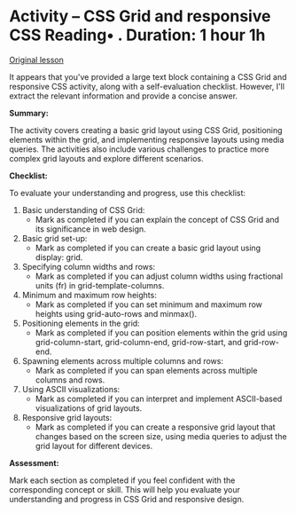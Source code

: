 # Activity – CSS Grid and responsive CSS Reading• . Duration: 1 hour 1h

[Original lesson](https://www.coursera.org/learn/uol-web-development/supplement/IZb5s/activity-css-grid-and-responsive-css)

It appears that you've provided a large text block containing a CSS Grid and responsive CSS activity, along with a self-evaluation checklist. However, I'll extract the relevant information and provide a concise answer.

**Summary:**

The activity covers creating a basic grid layout using CSS Grid, positioning elements within the grid, and implementing responsive layouts using media queries. The activities also include various challenges to practice more complex grid layouts and explore different scenarios.

**Checklist:**

To evaluate your understanding and progress, use this checklist:

1. Basic understanding of CSS Grid: 
	* Mark as completed if you can explain the concept of CSS Grid and its significance in web design.
2. Basic grid set-up: 
	* Mark as completed if you can create a basic grid layout using display: grid.
3. Specifying column widths and rows: 
	* Mark as completed if you can adjust column widths using fractional units (fr) in grid-template-columns.
4. Minimum and maximum row heights: 
	* Mark as completed if you can set minimum and maximum row heights using grid-auto-rows and minmax().
5. Positioning elements in the grid: 
	* Mark as completed if you can position elements within the grid using grid-column-start, grid-column-end, grid-row-start, and grid-row-end.
6. Spawning elements across multiple columns and rows: 
	* Mark as completed if you can span elements across multiple columns and rows.
7. Using ASCII visualizations: 
	* Mark as completed if you can interpret and implement ASCII-based visualizations of grid layouts.
8. Responsive grid layouts: 
	* Mark as completed if you can create a responsive grid layout that changes based on the screen size, using media queries to adjust the grid layout for different devices.

**Assessment:**

Mark each section as completed if you feel confident with the corresponding concept or skill. This will help you evaluate your understanding and progress in CSS Grid and responsive design.

